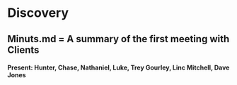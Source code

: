 # Discovery

## Minuts.md = A summary of the first meeting with Clients  
#### Present: Hunter, Chase, Nathaniel, Luke, Trey Gourley, Linc Mitchell, Dave Jones
